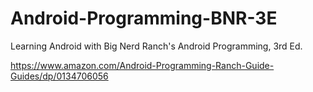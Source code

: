 # Android-Programming-BNR-3E
Learning Android with Big Nerd Ranch's Android Programming, 3rd Ed.

https://www.amazon.com/Android-Programming-Ranch-Guide-Guides/dp/0134706056
